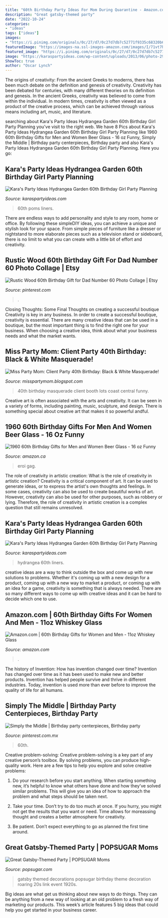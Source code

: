 ```yaml
---
title: "60th Birthday Party Ideas For Mom During Quarantine - Amazon.com"
description: "Great gatsby-themed party"
date: "2022-10-24"
categories:
- "ideas"
tags: ["ideas"]
images:
- "https://i.pinimg.com/originals/0c/27/d7/0c27d7db7c52771f9335c68320b695b2.jpg"
featuredImage: "https://images-na.ssl-images-amazon.com/images/I/71vt7h0i2xL._AC_SL1500_.jpg"
featured_image: "https://i.pinimg.com/originals/0c/27/d7/0c27d7db7c52771f9335c68320b695b2.jpg"
image: "https://karaspartyideas.com/wp-content/uploads/2013/06/photo-29_700x1050-682x1024.jpg"
ShowToc: true
author: "Oscar Lynch"
---
```



The origins of creativity: From the ancient Greeks to moderns, there has been much debate on the definition and genesis of creativity.
Creativity has been debated for centuries, with many different theories on its definition and genesis. In the ancient Greeks, creativity was believed to come from within the individual. In modern times, creativity is often viewed as a product of the creative process, which can be achieved through various means including art, music, and literature.

	

		
searching about Kara&#039;s Party Ideas Hydrangea Garden 60th Birthday Girl Party Planning you've visit to the right web. We have 8 Pics about Kara&#039;s Party Ideas Hydrangea Garden 60th Birthday Girl Party Planning like 1960 60th Birthday Gifts for Men and Women Beer Glass - 16 oz Funny, Simply the Middle | Birthday party centerpieces, Birthday party and also Kara&#039;s Party Ideas Hydrangea Garden 60th Birthday Girl Party Planning. Here you go:
		
    
## Kara&#039;s Party Ideas Hydrangea Garden 60th Birthday Girl Party Planning

<img loading=lazy src="https://karaspartyideas.com/wp-content/uploads/2013/06/photo-50_700x1050-624x936.jpg" onerror="this.onerror=null;this.src='https://tse2.mm.bing.net/th?id=OIP.L9rBZcjb4i6YpdLBD929xQHaLH&amp;pid=15.1';" alt="Kara&#039;s Party Ideas Hydrangea Garden 60th Birthday Girl Party Planning">

_Source: karaspartyideas.com_

>60th poms liners. 

	

There are endless ways to add personality and style to any room, home or office. By following these simpleDIY ideas, you can achieve a unique and stylish look for your space. From simple pieces of furniture like a dresser or nightstand to more elaborate pieces such as a television stand or sideboard, there is no limit to what you can create with a little bit of effort and creativity.

    
## Rustic Wood 60th Birthday Gift For Dad Number 60 Photo Collage | Etsy

<img loading=lazy src="https://i.pinimg.com/originals/0c/27/d7/0c27d7db7c52771f9335c68320b695b2.jpg" onerror="this.onerror=null;this.src='https://tse2.mm.bing.net/th?id=OIP.9mQU2Pdy_TD-7S0nMECH-wHaF7&amp;pid=15.1';" alt="Rustic Wood 60th Birthday Gift for Dad Number 60 Photo Collage | Etsy">

_Source: pinterest.com_

>. 

	

Closing Thoughts: Some Final Thoughts on creating a successful boutique
Creativity is key in any business. In order to create a successful boutique, creativity is essential. There are many creative ideas that can be used in a boutique, but the most important thing is to find the right one for your business. When choosing a creative idea, think about what your business needs and what the market wants.

    
## Miss Party Mom: Client Party 40th Birthday: Black &amp; White Masquerade!

<img loading=lazy src="https://2.bp.blogspot.com/-_gspfqWxvsI/VNHQFr87AfI/AAAAAAAAGlQ/8P_pqJGxqQs/s1600/MC40-0018.jpg" onerror="this.onerror=null;this.src='https://tse3.mm.bing.net/th?id=OIP.kM4p_nfkbJDaZHR6ZaNSegHaE7&amp;pid=15.1';" alt="Miss Party Mom: Client Party 40th Birthday: Black &amp; White Masquerade!">

_Source: misspartymom.blogspot.com_

>40th birthday masquerade client booth lots coast central funny. 

	

Creative art is often associated with the arts and creativity. It can be seen in a variety of forms, including painting, music, sculpture, and design. There is something special about creative art that makes it so powerful andful.

    
## 1960 60th Birthday Gifts For Men And Women Beer Glass - 16 Oz Funny

<img loading=lazy src="https://images-na.ssl-images-amazon.com/images/I/61ZguM8T0DL._AC_SX522_.jpg" onerror="this.onerror=null;this.src='https://tse1.mm.bing.net/th?id=OIP.4OlCaupQVAOjhXZ5wJ7oLAHaM3&amp;pid=15.1';" alt="1960 60th Birthday Gifts for Men and Women Beer Glass - 16 oz Funny">

_Source: amazon.ca_

>eroi gag. 

	

The role of creativity in artistic creation: What is the role of creativity in artistic creation?
Creativity is a critical component of art. It can be used to generate ideas, or to express the artist's own thoughts and feelings. In some cases, creativity can also be used to create beautiful works of art. However, creativity can also be used for other purposes, such as robbery or lying. Therefore, the role of creativity in artistic creation is a complex question that still remains unresolved.

    
## Kara&#039;s Party Ideas Hydrangea Garden 60th Birthday Girl Party Planning

<img loading=lazy src="https://karaspartyideas.com/wp-content/uploads/2013/06/photo-29_700x1050-682x1024.jpg" onerror="this.onerror=null;this.src='https://tse2.mm.bing.net/th?id=OIP.xVesuqyDlO1Zu50CNElXrgHaLH&amp;pid=15.1';" alt="Kara&#039;s Party Ideas Hydrangea Garden 60th Birthday Girl Party Planning">

_Source: karaspartyideas.com_

>hydrangea 60th liners. 

	

creative ideas are a way to think outside the box and come up with new solutions to problems. Whether it's coming up with a new design for a product, coming up with a new way to market a product, or coming up with an idea for a game, creativity is something that is always needed. There are so many different ways to come up with creative ideas and it can be hard to decide which one to use.

    
## Amazon.com | 60th Birthday Gifts For Women And Men - 11oz Whiskey Glass

<img loading=lazy src="https://images-na.ssl-images-amazon.com/images/I/71vt7h0i2xL._AC_SL1500_.jpg" onerror="this.onerror=null;this.src='https://tse1.mm.bing.net/th?id=OIP.K5HLykoTqtWsaOO1Qm6MjwHaE-&amp;pid=15.1';" alt="Amazon.com | 60th Birthday Gifts for Women and Men - 11oz Whiskey Glass">

_Source: amazon.com_

>. 

	

The history of Invention: How has invention changed over time?
Invention has changed over time as it has been used to make new and better products. Invention has helped people survive and thrive in different industries. Today, invention is used more than ever before to improve the quality of life for all humans.

    
## Simply The Middle | Birthday Party Centerpieces, Birthday Party

<img loading=lazy src="https://i.pinimg.com/originals/55/ef/87/55ef87388ef15ca2eacfa81c5eb59d3a.jpg" onerror="this.onerror=null;this.src='https://tse2.mm.bing.net/th?id=OIP.wquQZY8UwxAn2BalsHs9kwHaJ4&amp;pid=15.1';" alt="Simply the Middle | Birthday party centerpieces, Birthday party">

_Source: pinterest.com.mx_

>60th. 

	

Creative problem-solving:
Creative problem-solving is a key part of any creative person’s toolbox. By solving problems, you can produce high-quality work. Here are a few tips to help you explore and solve creative problems:
1) Do your research before you start anything. When starting something new, it’s helpful to know what others have done and how they’ve solved similar problems. This will give you an idea of how to approach the problem and what steps should be taken next.

2) Take your time. Don’t try to do too much at once. If you hurry, you might not get the results that you want or need. Time allows for moreassing thought and creates a better atmosphere for creativity.

3) Be patient. Don’t expect everything to go as planned the first time around.

    
## Great Gatsby-Themed Party | POPSUGAR Moms

<img loading=lazy src="http://media1.popsugar-assets.com/files/2015/12/18/833/n/1922398/acc24291_edit_img_cover_file_17089950_1450463341_1CiLB7M.xxxlarge/i/Great-Gatsby-Themed-Party.jpg" onerror="this.onerror=null;this.src='https://tse3.mm.bing.net/th?id=OIP.J9QytnFvQo_uopVmW5kOiAHaJ4&amp;pid=15.1';" alt="Great Gatsby-Themed Party | POPSUGAR Moms">

_Source: popsugar.com_

>gatsby themed decorations popsugar birthday theme decoration roaring 20s link event 1920s. 

	

Big ideas are what get us thinking about new ways to do things. They can be anything from a new way of looking at an old problem to a fresh way of marketing our products. This week’s article features 5 big ideas that could help you get started in your business career.

